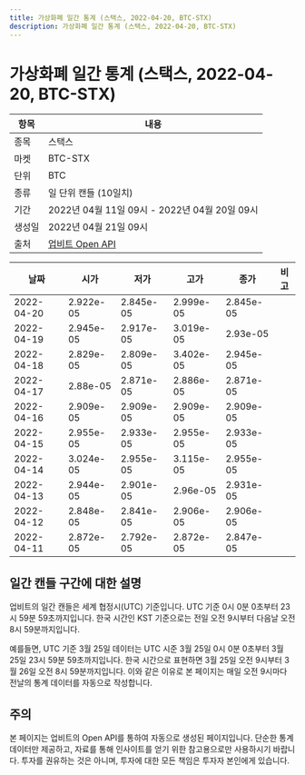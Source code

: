 ```yaml
---
title: 가상화폐 일간 통계 (스택스, 2022-04-20, BTC-STX)
description: 가상화폐 일간 통계 (스택스, 2022-04-20, BTC-STX)
---
```



가상화폐 일간 통계 (스택스, 2022-04-20, BTC-STX)
===

|항목|내용|
|--|--|
|종목|스택스|
|마켓|BTC-STX|
|단위|BTC|
|종류|일 단위 캔들 (10일치)|
|기간|2022년 04월 11일 09시 - 2022년 04월 20일 09시|
|생성일|2022년 04월 21일 09시|
|출처|[업비트 Open API](https://docs.upbit.com)|


|날짜|시가|저가|고가|종가|비고|
|--|--|--|--|--|--|
|2022-04-20|2.922e-05|2.845e-05|2.999e-05|2.845e-05|    |
|2022-04-19|2.945e-05|2.917e-05|3.019e-05|2.93e-05|    |
|2022-04-18|2.829e-05|2.809e-05|3.402e-05|2.945e-05|    |
|2022-04-17|2.88e-05|2.871e-05|2.886e-05|2.871e-05|    |
|2022-04-16|2.909e-05|2.909e-05|2.909e-05|2.909e-05|    |
|2022-04-15|2.955e-05|2.933e-05|2.955e-05|2.933e-05|    |
|2022-04-14|3.024e-05|2.955e-05|3.115e-05|2.955e-05|    |
|2022-04-13|2.944e-05|2.901e-05|2.96e-05|2.931e-05|    |
|2022-04-12|2.848e-05|2.841e-05|2.906e-05|2.906e-05|    |
|2022-04-11|2.872e-05|2.792e-05|2.872e-05|2.847e-05|    |


일간 캔들 구간에 대한 설명
---


업비트의 일간 캔들은 세계 협정시(UTC) 기준입니다. 
UTC 기준 0시 0분 0초부터 23시 59분 59초까지입니다. 
한국 시간인 KST 기준으로는 전일 오전 9시부터 다음날 오전 8시 59분까지입니다. 


예를들면, UTC 기준 3월 25일 데이터는 UTC 시준 3월 25일 0시 0분 0초부터 3월 25일 23시 59분 59초까지입니다. 
한국 시간으로 표현하면 3월 25일 오전 9시부터 3월 26일 오전 8시 59분까지입니다. 
이와 같은 이유로 본 페이지는 매일 오전 9시마다 전날의 통계 데이터를 자동으로 작성합니다. 


주의
---


본 페이지는 업비트의 Open API를 통하여 자동으로 생성된 페이지입니다. 
단순한 통계 데이터만 제공하고, 자료를 통해 인사이트를 얻기 위한 참고용으로만 사용하시기 바랍니다. 
투자를 권유하는 것은 아니며, 투자에 대한 모든 책임은 투자자 본인에게 있습니다. 

